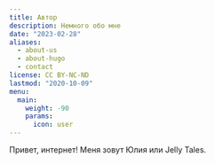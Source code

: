 ```yaml
---
title: Автор
description: Немного обо мне
date: "2023-02-28"
aliases:
  - about-us
  - about-hugo
  - contact
license: CC BY-NC-ND
lastmod: "2020-10-09"
menu:
  main:
    weight: -90
    params:
      icon: user
---
```


Привет, интернет! Меня зовут Юлия или Jelly Tales.
